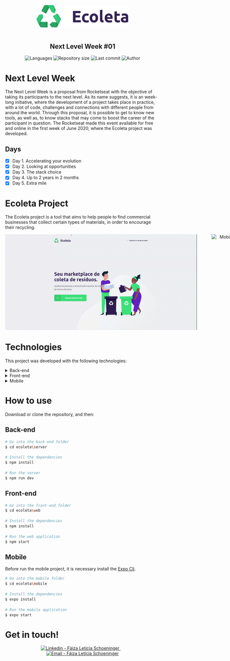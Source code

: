 <div align="center">
    <img src="https://raw.githubusercontent.com/faizaleticia/ecoleta/master/web/src/assets/logo.svg" width="300px"/>
</div>

<br />

<h2 align="center">
   Next Level Week #01
</h2>

<p align="center">
  <img alt="Languages" src="https://img.shields.io/github/languages/count/faizaleticia/ecoleta?color=%2334CB79">
  <img alt="Repository size" src="https://img.shields.io/github/repo-size/faizaleticia/ecoleta?color=%2334CB79">
  <img alt="Last commit" src="https://img.shields.io/github/last-commit/faizaleticia/ecoleta?color=%2334CB79">
  <img alt="Author" src="https://img.shields.io/badge/author-F%C3%A1iza%20Let%C3%ADcia%20Schoeninger-%2334CB79">
</p> 

#

# Next Level Week

The Next Level Week is a proposal from Rocketseat with the objective of taking its participants to the next level. As its name suggests, it is an week-long initiative, where the development of a project takes place in practice, with a lot of code, challenges and connections with different people from around the world. Through this proposal, it is possible to get to know new tools, as well as, to know stacks that may come to boost the career of the participant in question. The Rocketseat made this event available for free and online in the first week of June 2020, where the Ecoleta project was developed.

## Days

- [x] Day 1. Accelerating your evolution
- [x] Day 2. Looking at opportunities
- [x] Day 3. The stack choice
- [x] Day 4. Up to 2 years in 2 months
- [x] Day 5. Extra mile

# Ecoleta Project 

The Ecoleta project is a tool that aims to help people to find commercial businesses that collect certain types of materials, in order to encourage their recycling.

<p style="display:flex;width:100vw;" align="center">
  <img src="https://github.com/faizaleticia/ecoleta/raw/master/assets/img/web.gif" alt="Web Application Gif" width="65%" style="object-fit:contain;margin-right:5%;">

  <img src="https://github.com/faizaleticia/ecoleta/raw/master/assets/img/mobile.gif" alt="Mobile Application Gif" width="19%" height="300px">
</p>

# Technologies 

This project was developed with the following technologies:

<details>
  <summary>Back-end</summary>
    
* [Node.js](https://nodejs.org/)
* [Express](https://expressjs.com/)
* [Cors](https://www.npmjs.com/package/cors)
* [Typescript](https://www.typescriptlang.org/)
* [Knex](http://knexjs.org/)
* [Celebrate](https://github.com/arb/celebrate)
* [VS Code](https://code.visualstudio.com/)
* [SQLite](https://www.sqlite.org/index.html)

</details>

<details>
  <summary>Front-end</summary>

* [ReactJS](https://pt-br.reactjs.org/)
* [Typescript](https://www.typescriptlang.org/)
* [Axios](https://www.npmjs.com/package/axios)
* [React Dropzone](https://github.com/react-dropzone/react-dropzone)
* [React Icons](https://react-icons.netlify.com/#/)
* [Leaflet](https://leafletjs.com/)
* [React Leaflet](https://react-leaflet.js.org/)
* [VS Code](https://code.visualstudio.com/)

</details>

<details>
  <summary>Mobile</summary>

* [React Native](https://reactnative.dev/)
* [Expo](https://expo.io/learn)
* [Typescript](https://www.typescriptlang.org/)
* [React Navigation](https://reactnavigation.org/)
* [Axios](https://www.npmjs.com/package/axios)
* [Expo Constants](https://docs.expo.io/versions/latest/sdk/constants/)
* [Expo Google Fonts](https://github.com/expo/google-fonts)
* [Expo Location](https://docs.expo.io/versions/latest/sdk/location/)
* [Expo Mail Composer](https://docs.expo.io/versions/latest/sdk/mail-composer/)
* [React Native Picker Select](https://www.npmjs.com/package/react-native-picker-select)
* [VS Code](https://code.visualstudio.com/)

</details>

# How to use

Download or clone the repository, and then:

## Back-end

```bash
# Go into the back-end folder
$ cd ecoleta\server

# Install the dependencies
$ npm install

# Run the server
$ npm run dev
```

## Front-end

```bash
# Go into the front-end folder
$ cd ecoleta\web

# Install the dependencies
$ npm install

# Run the web application
$ npm start
```

## Mobile

Before run the mobile project, it is necessary install the [Expo Cli](https://www.npmjs.com/package/expo-cli).

```bash
# Go into the mobile folder
$ cd ecoleta\mobile

# Install the dependencies
$ expo install

# Run the mobile application
$ expo start
```

# Get in touch!

<p align="center">
    <a href="https://www.linkedin.com/in/f%C3%A1iza-schoeninger-49039a53/" target="_blank" >
      <img alt="Linkedin - Fáiza Letícia Schoeninger" src="https://img.shields.io/badge/Linkedin--%23F8952D?style=social&logo=linkedin">
    </a>&nbsp;&nbsp;&nbsp;
    <a href="mailto:faizaleticia@gmail.com" target="_blank" >
      <img alt="Email - Fáiza Letícia Schoeninger" src="https://img.shields.io/badge/Email--%23F8952D?style=social&logo=gmail">
    </a> 
</p>
